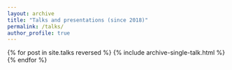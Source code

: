 ```yaml
---
layout: archive
title: "Talks and presentations (since 2018)"
permalink: /talks/
author_profile: true
---
```



{% for post in site.talks reversed %}
  {% include archive-single-talk.html %}
{% endfor %}
